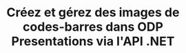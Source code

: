 ---
############################# Static ############################
layout: "auto-gen-gist"
draft: false
path: "fr/assembly/net/barcode/odp/"
otherformats: PPT PPTX PPTM PPS PPSX PPSM POT POTX POTM OTP 

############################# Head ############################
head_title: "API .NET pour la création d'images de codes-barres dans les présentations ODP"
head_description: "L'API GroupDocs.Assembly .NET permet aux développeurs de créer et d'insérer des images de codes-barres dans des documents de présentation (PPT, PPTX, PPTM, PPS, PPSX, PPSM, POT et ODP)."

############################# Header ############################
title: "Créez et gérez des images de codes-barres dans ODP Presentations via l'API .NET"
description: " GroupDocs.Assembly permet aux programmeurs .NET de créer, modifier et gérer dynamiquement des images de codes-barres dans des présentations ODP dans C#, ASP.NET et d'autres applications .NET."

######################### Download Button #######################
button:
    enable: true

############################# About ############################
about:
    enable: true
    title: "Comment générer et placer des codes-barres dans des présentations ?"
    content: |
      La présentation est un excellent moyen de transmettre des informations d'un orateur à l'auditoire. Il est largement utilisé par les entreprises, les hommes d'affaires, les enseignants et les étudiants car il peut être compris facilement que les documents texte. L'utilisation de codes à barres devient très courante pour l'identification dans presque tous les types d'entreprises. L'API GroupDocs.Assembly .NET permet de créer et d'insérer des images de codes-barres dans PowerPoint et d'autres types de présentations telles que PPT, PPTX, PPTM, PPS, PPSX, PPSM, POT, POTX, POTM, ODP et bien d'autres. Il prend en charge plusieurs types de codes-barres 1D et 2D couramment utilisés. Il prend également entièrement en charge la personnalisation des codes-barres dans les diapositives de la présentation, ainsi que le redimensionnement de l'image du code-barres, la définition des couleurs avant et arrière, la modification des polices, l'amélioration du placement du texte du code-barres, la définition de la résolution de l'image du code-barres et bien d'autres.

############################# content ############################
steps:
    enable: true
    block:
    - title_left: "Ajouter des codes-barres dans les présentations ODP"
      content_left: |
       Le code C# .NET ci-dessous montre comment les utilisateurs peuvent créer dynamiquement des images de code-barres à l'aide de différentes symbologies prises en charge et les insérer dans des diapositives de présentation Microsoft PowerPoint ODP.
      
      title_right: "Insérer des codes-barres dans le fichier ODP via .NET"
      content_right: |
       * Créez une instance de [DocumentAssembler](https://apireference.groupdocs.com/assembly/net/groupdocs.assembly/documentassembler)
       * Appelez la méthode [AssembleDocument](https://apireference.groupdocs.com/assembly/net/groupdocs.assembly.documentassembler/assembledocument/methods/1) avec les paramètres suivants
           * Stream pour lire un modèle de document.
           * Stream pour écrire le document résultant.
           * Options supplémentaires pour le chargement et l'enregistrement de documents.
           * Informations sur les objets de source de données.
     
      gisthash: "1eb55d05b653c510028185fea185dabe"
      gistfile: "create_barcodes_in_presentations.cs"

    - title_left: "Configuration requise"
      content_left: |
       Les API GroupDocs.Assembly .NET sont prises en charge sur toutes les principales plateformes et systèmes d'exploitation. Pour un guide complet de la configuration système requise, veuillez visiter [configuration système](https://docs.groupdocs.com/assembly/net/system-requirements/) Avant d'exécuter le code ci-dessous, assurez-vous que les conditions préalables suivantes sont installées sur votre système:
        * Systèmes d'exploitation : Microsoft Windows, Linux, MacOS
        * Environnement de développement : Visual Studio, Xamarin, MonoDevelop etc.
        * Frameworks : .NET Framework, .NET Standard, .NET Core, Mono
        * Obtenez la dernière version des API GroupDocs.Assembly .NET à partir de [NuGet](https://www.nuget.org/packages/GroupDocs.Assembly/)
        
      title_right: "Pourquoi utiliser GroupDocs.Assembly"
      content_right: |
        * Autoriser les utilisateurs à créer des documents personnalisés à partir de modèles.
        * Aucun logiciel supplémentaire n'est requis pour créer et automatiser des documents
        * Possibilité de générer un document de sortie basé sur la source de données
        * Insérer dynamiquement le contenu du document dans le rapport
        * Joindre dynamiquement des pièces jointes aux e-mails et insérer des hyperliens dans les rapports
        * Suppression automatique des paragraphes vides
        * Prise en charge complète de plusieurs formats de données
        * Prise en charge des pièces jointes dynamiques

demos:
    enable: true


more_formats:
    enable: true


back_to_top:
    enable: true
---